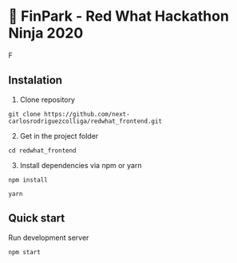 # 🤘 FinPark - Red What Hackathon Ninja 2020

F
## Instalation 

1. Clone repository
```shell
git clone https://github.com/next-carlosrodriguezcolliga/redwhat_frontend.git
```
2. Get in the project folder
```shell
cd redwhat_frontend
```
3. Install dependencies via npm or yarn
```shell
npm install
```
```shell
yarn
```

## Quick start
Run development server
```shell
npm start
```